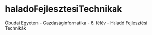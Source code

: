 # haladoFejlesztesiTechnikak
Óbudai Egyetem - Gazdaságinformatika - 6. félév - Haladó Fejlesztési Technikák
